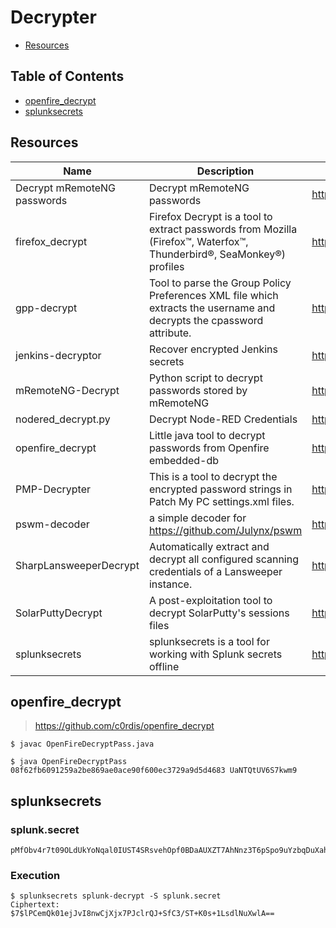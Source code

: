 # Decrypter

- [Resources](#resources)

## Table of Contents

- [openfire_decrypt](#openfire_decrypt)
- [splunksecrets](#splunksecrets)

## Resources

| Name | Description | URL |
| --- | --- | --- |
| Decrypt mRemoteNG passwords | Decrypt mRemoteNG passwords | https://github.com/gquere/mRemoteNG_password_decrypt |
| firefox_decrypt | Firefox Decrypt is a tool to extract passwords from Mozilla (Firefox™, Waterfox™, Thunderbird®, SeaMonkey®) profiles | https://github.com/unode/firefox_decrypt |
| gpp-decrypt | Tool to parse the Group Policy Preferences XML file which extracts the username and decrypts the cpassword attribute. | https://github.com/t0thkr1s/gpp-decrypt |
| jenkins-decryptor | Recover encrypted Jenkins secrets | https://github.com/dadevel/jenkins-decryptor |
| mRemoteNG-Decrypt | Python script to decrypt passwords stored by mRemoteNG | https://github.com/haseebT/mRemoteNG-Decrypt |
| nodered_decrypt.py | Decrypt Node-RED Credentials | https://gist.github.com/Yeeb1/fe9adcd39306e3ced6bdfc7758a43519 |
| openfire_decrypt | Little java tool to decrypt passwords from Openfire embedded-db | https://github.com/c0rdis/openfire_decrypt |
| PMP-Decrypter | This is a tool to decrypt the encrypted password strings in Patch My PC settings.xml files. | https://github.com/LuemmelSec/PMP-Decrypter |
| pswm-decoder | a simple decoder for https://github.com/Julynx/pswm | https://github.com/repo4Chu/pswm-decoder |
| SharpLansweeperDecrypt | Automatically extract and decrypt all configured scanning credentials of a Lansweeper instance. | https://github.com/Yeeb1/SharpLansweeperDecrypt |
| SolarPuttyDecrypt | A post-exploitation tool to decrypt SolarPutty's sessions files | https://github.com/VoidSec/SolarPuttyDecrypt |
| splunksecrets | splunksecrets is a tool for working with Splunk secrets offline | https://github.com/HurricaneLabs/splunksecrets |

## openfire_decrypt

> https://github.com/c0rdis/openfire_decrypt

```console
$ javac OpenFireDecryptPass.java
```

```console
$ java OpenFireDecryptPass 08f62fb6091259a2be869ae0ace90f600ec3729a9d5d4683 UaNTQtUV6S7kwm9
```

## splunksecrets

### splunk.secret

```console
pMfObv4r7t09OLdUkYoNqal0IUST4SRsvehOpf0BDaAUXZT7AhNnz3T6pSpo9uYzbqDuXahUllXO7PEeFNg6s9QumAlUZxnbFDhZGN63qjuZbTw1sthPCLAfXb1GIDKNM2pyiL8scN0XJkLVC32w2GEervDNGjlm9XB2bAdp7D2HmYYFAzVHJTzeZ0uiYbzUU93LA24BdAZh6tk7RfVmpkA508Gip026vm2iCCVZoeqz0Uwmd3c4WGPpodQELU
```

### Execution

```console
$ splunksecrets splunk-decrypt -S splunk.secret
Ciphertext: $7$lPCemQk01ejJvI8nwCjXjx7PJclrQJ+SfC3/ST+K0s+1LsdlNuXwlA==
```
